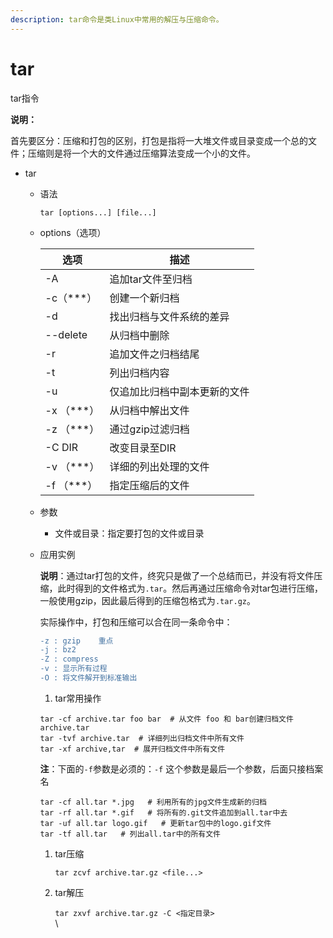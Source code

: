 ```yaml
---
description: tar命令是类Linux中常用的解压与压缩命令。
---
```


# tar

tar指令

**说明：**

首先要区分：压缩和打包的区别，打包是指将一大堆文件或目录变成一个总的文件；压缩则是将一个大的文件通过压缩算法变成一个小的文件。

* tar
  *   语法

      `tar [options...] [file...]`
  *   options（选项）

      | 选项          | 描述             |
      | ----------- | -------------- |
      | -A          | 追加tar文件至归档     |
      | -c（\*\*\*）  | 创建一个新归档        |
      | -d          | 找出归档与文件系统的差异   |
      | --delete    | 从归档中删除         |
      | -r          | 追加文件之归档结尾      |
      | -t          | 列出归档内容         |
      | -u          | 仅追加比归档中副本更新的文件 |
      | -x （\*\*\*） | 从归档中解出文件       |
      | -z （\*\*\*） | 通过gzip过滤归档     |
      | -C DIR      | 改变目录至DIR       |
      | -v （\*\*\*） | 详细的列出处理的文件     |
      | -f （\*\*\*） | 指定压缩后的文件       |
  * 参数
    * 文件或目录：指定要打包的文件或目录
  *   应用实例

      **说明**：通过tar打包的文件，终究只是做了一个总结而已，并没有将文件压缩，此时得到的文件格式为`.tar`。然后再通过压缩命令对tar包进行压缩，一般使用gzip，因此最后得到的压缩包格式为`.tar.gz`。

      实际操作中，打包和压缩可以合在同一条命令中：

      ```diff
      -z : gzip    重点
      -j : bz2
      -Z : compress
      -v : 显示所有过程
      -O : 将文件解开到标准输出
      ```

      1. tar常用操作

      ```shell
      tar -cf archive.tar foo bar  # 从文件 foo 和 bar创建归档文件 archive.tar
      tar -tvf archive.tar  # 详细列出归档文件中所有文件
      tar -xf archive,tar  # 展开归档文件中所有文件
      ```

      **注**：下面的`-f`参数是必须的：`-f` 这个参数是最后一个参数，后面只接档案名

      ```shell
      tar -cf all.tar *.jpg   # 利用所有的jpg文件生成新的归档
      tar -rf all.tar *.gif   # 将所有的.git文件追加到all.tar中去
      tar -uf all.tar logo.gif   # 更新tar包中的logo.gif文件
      tar -tf all.tar   # 列出all.tar中的所有文件
      ```

      1.  tar压缩

          `tar zcvf archive.tar.gz <file...>`
      2.  tar解压

          `tar zxvf archive.tar.gz -C <指定目录>`\
          \

